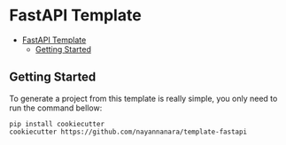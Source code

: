 # FastAPI Template

- [FastAPI Template](#fastapi-template)
  - [Getting Started](#getting-started)

## Getting Started

To generate a project from this template is really simple, you only need to run the command bellow:

```
pip install cookiecutter
cookiecutter https://github.com/nayannanara/template-fastapi
```
